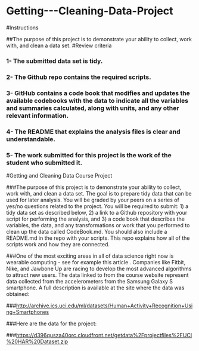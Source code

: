 # Getting---Cleaning-Data-Project
#Instructions

##The purpose of this project is to demonstrate your ability to collect, work with, and clean a data set.
#Review criteria

###  1-  The submitted data set is tidy.
###  2-  The Github repo contains the required scripts.
###  3-  GitHub contains a code book that modifies and updates the available codebooks with the data to indicate all the variables and summaries calculated, along with units, and any other relevant information.
###  4-  The README that explains the analysis files is clear and understandable.
###  5-  The work submitted for this project is the work of the student who submitted it.

#Getting and Cleaning Data Course Project

###The purpose of this project is to demonstrate your ability to collect, work with, and clean a data set. The goal is to prepare tidy data that can be used for later analysis. You will be graded by your peers on a series of yes/no questions related to the project. You will be required to submit: 1) a tidy data set as described below, 2) a link to a Github repository with your script for performing the analysis, and 3) a code book that describes the variables, the data, and any transformations or work that you performed to clean up the data called CodeBook.md. You should also include a README.md in the repo with your scripts. This repo explains how all of the scripts work and how they are connected.

###One of the most exciting areas in all of data science right now is wearable computing - see for example this article . Companies like Fitbit, Nike, and Jawbone Up are racing to develop the most advanced algorithms to attract new users. The data linked to from the course website represent data collected from the accelerometers from the Samsung Galaxy S smartphone. A full description is available at the site where the data was obtained:

###http://archive.ics.uci.edu/ml/datasets/Human+Activity+Recognition+Using+Smartphones

###Here are the data for the project:

###https://d396qusza40orc.cloudfront.net/getdata%2Fprojectfiles%2FUCI%20HAR%20Dataset.zip 